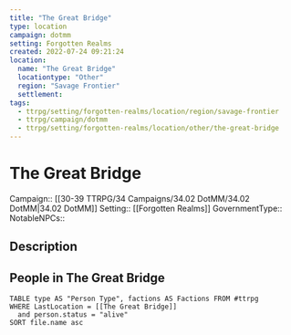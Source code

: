 ```yaml
---
title: "The Great Bridge"
type: location
campaign: dotmm
setting: Forgotten Realms
created: 2022-07-24 09:21:24
location:
  name: "The Great Bridge"
  locationtype: "Other"
  region: "Savage Frontier"
  settlement: 
tags:
  - ttrpg/setting/forgotten-realms/location/region/savage-frontier
  - ttrpg/campaign/dotmm
  - ttrpg/setting/forgotten-realms/location/other/the-great-bridge
---
```

# The Great Bridge

Campaign:: [[30-39 TTRPG/34 Campaigns/34.02 DotMM/34.02 DotMM|34.02 DotMM]]
Setting:: [[Forgotten Realms]]
GovernmentType::
NotableNPCs::

## Description



## People in The Great Bridge

```dataview
TABLE type AS "Person Type", factions AS Factions FROM #ttrpg 
WHERE LastLocation = [[The Great Bridge]]
  and person.status = "alive"
SORT file.name asc
```



